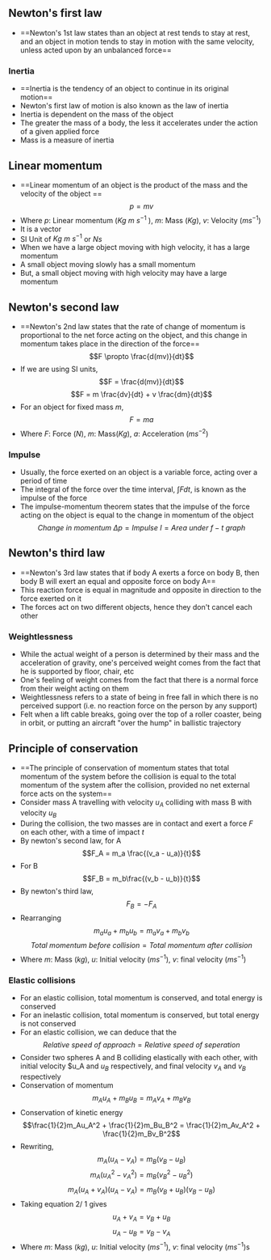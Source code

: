 ## Newton's first law
- ==Newton's 1st law states than an object at rest tends to stay at rest, and an object in motion tends to stay in motion with the same velocity, unless acted upon by an unbalanced force==
### Inertia
- ==Inertia is the tendency of an object to continue in its original motion==
- Newton's first law of motion is also known as the law of inertia
- Inertia is dependent on the mass of the object
- The greater the mass of a body, the less it accelerates under the action of a given applied force
- Mass is a measure of inertia
## Linear momentum
- ==Linear momentum of an object is the product of the mass and the velocity of the object ==$$p =mv$$
- Where $p$: Linear momentum ($Kg\ m\ s^{-1}$ ), $m$: Mass ($Kg$), $v$: Velocity ($ms^{-1}$)
- It is a vector
- SI Unit of $Kg\ m\ s^{-1}$ or $N s$
- When we have a large object moving with high velocity, it has a large momentum
- A small object moving slowly has a small momentum
- But, a small object moving with high velocity may have a large momentum
## Newton's second law
- ==Newton's 2nd law states that the rate of change of momentum is proportional to the net force acting on the object, and this change in momentum takes place in the direction of the force== $$F \propto \frac{d(mv)}{dt}$$
- If we are using SI units, $$F = \frac{d(mv)}{dt}$$$$F = m \frac{dv}{dt} + v \frac{dm}{dt}$$
- For an object for fixed mass $m$, $$F = ma$$
- Where $F$: Force ($N$), $m$: Mass($Kg$), $a$: Acceleration ($ms^{-2}$)
### Impulse
- Usually, the force exerted on an object is a variable force, acting over a period of time
- The integral of the force over the time interval, $\int F dt$, is known as the impulse of the force
- The impulse-momentum theorem states that the impulse of the force acting on the object is equal to the change in momentum of the object
$$Change\ in\ momentum\ \Delta p = Impulse\ I = Area\ under\ f-t\ graph$$
## Newton's third law
- ==Newton's 3rd law states that if body A exerts a force on body B, then body B will exert an equal and opposite force on body A==
- This reaction force is equal in magnitude and opposite in direction to the force exerted on it
- The forces act on two different objects, hence they don't cancel each other
### Weightlessness
- While the actual weight of a person is determined by their mass and the acceleration of gravity, one's perceived weight comes from the fact that he is supported by floor, chair, etc
- One's feeling of weight comes from the fact that there is a normal force from their weight acting on them
- Weightlessness refers to a state of being in free fall in which there is no perceived support (i.e. no reaction force on the person by any support)
- Felt when a lift cable breaks, going over the top of a roller coaster, being in orbit, or putting an aircraft "over the hump" in ballistic trajectory
## Principle of conservation
- ==The principle of conservation of momentum states that total momentum of the system before the collision is equal to the total momentum of the system after the collision, provided no net external force acts on the system==
- Consider mass A travelling with velocity $u_A$ colliding with mass B with velocity $u_B$
- During the collision, the two masses are in contact and exert a force $F$ on each other, with a time of impact $t$
- By newton's second law, for A $$F_A = m_a \frac{(v_a - u_a)}{t}$$
- For B $$F_B = m_b\frac{(v_b - u_b)}{t}$$
- By newton's third law, $$F_B = -F_A$$
- Rearranging $$m_au_a + m_bu_b = m_av_a + m_bv_b$$
$$Total\ momentum\ before\ collision = Total\ momentum\ after\ collision$$
- Where $m$: Mass ($kg$), $u$: Initial velocity ($ms^{-1}$),  $v$: final velocity ($ms^{-1}$)
### Elastic collisions
- For an elastic collision, total momentum is conserved, and total energy is conserved
- For an inelastic collision, total momentum is conserved, but total energy is not conserved
- For an elastic collision, we can deduce that the $$Relative\ speed\ of\ approach = Relative\ speed\ of\ seperation$$
- Consider two spheres A and B colliding elastically with each other, with initial velocity $u_A and $u_B$ respectively, and final velocity $v_A$ and $v_B$ respectively
- Conservation of momentum $$m_Au_A + m_Bu_B = m_Av_A + m_Bv_B$$
- Conservation of kinetic energy $$\frac{1}{2}m_Au_A^2 + \frac{1}{2}m_Bu_B^2 = \frac{1}{2}m_Av_A^2 + \frac{1}{2}m_Bv_B^2$$
- Rewriting, $$m_A(u_A - v_A) = m_B(v_B - u_B)$$ $$m_A(u_A^2 - v_A^2) = m_B(v_B^2 - u_B^2)$$ $$m_A(u_A + v_A)(u_A - v_A) = m_B(v_B + u_B)(v_B - u_B)$$
- Taking equation 2/ 1 gives $$u_A + v_A = v_B + u_B$$$$u_A - u_B = v_B - v_A$$
- Where $m$: Mass ($kg$), $u$: Initial velocity ($ms^{-1}$),  $v$: final velocity ($ms^{-1}$)s